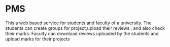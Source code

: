 # PMS
This a web based service for students and faculty of a university. The students can create groups for project,upload their reviews , and also check their marks. Faculty can download reviews uploaded by the students and upload marks for their projects
